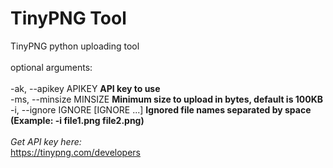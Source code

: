 # TinyPNG Tool
TinyPNG python uploading tool</br></br>
optional arguments:</br></br>
  -ak, --apikey APIKEY <b>API key to use</b></br>
  -ms, --minsize MINSIZE <b>Minimum size to upload in bytes, default is 100KB</b></br>
  -i, --ignore IGNORE [IGNORE ...] <b>Ignored file names separated by space (Example: -i file1.png file2.png)</b></br>
	</br>
<i>Get API key here:</i></br>
https://tinypng.com/developers
